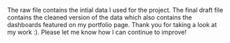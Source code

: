 The raw file contains the intial data I used for the project. The final draft file contains the cleaned version of the data which also contains the dashboards featured on my portfolio page. Thank you for taking a look at my work :). Please let me know how I can continue to improve!
